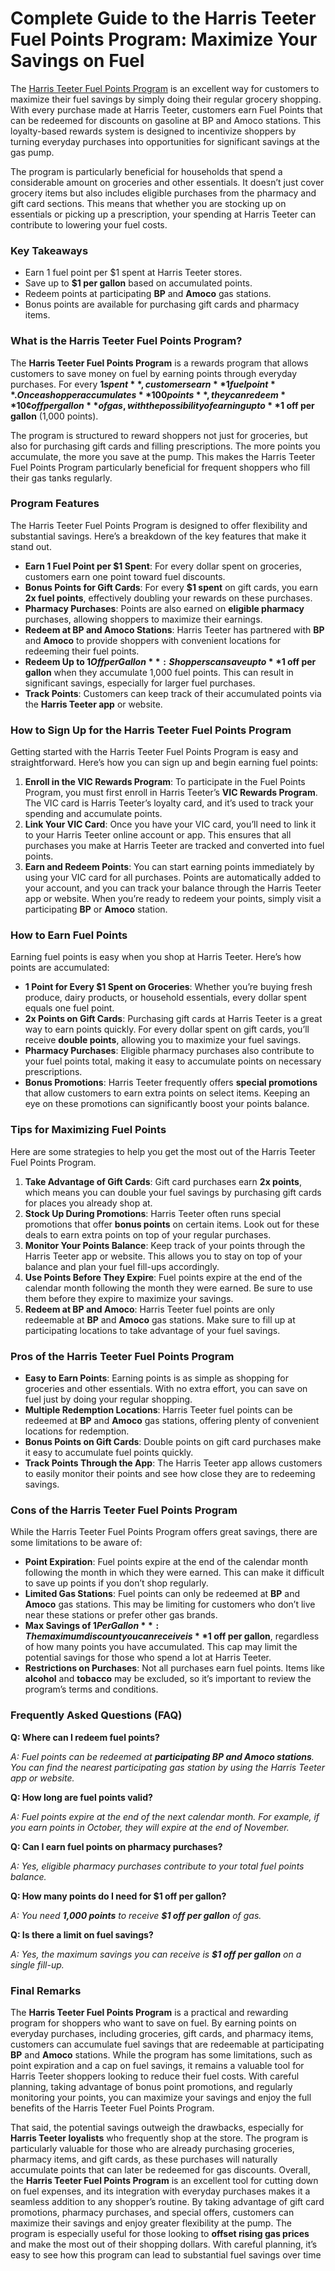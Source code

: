 # Complete Guide to the Harris Teeter Fuel Points Program: Maximize Your Savings on Fuel

The [Harris Teeter Fuel Points Program](https://www.harristeeter.com/d/fuel-points-program) is an excellent way for customers to maximize their fuel savings by simply doing their regular grocery shopping. With every purchase made at Harris Teeter, customers earn Fuel Points that can be redeemed for discounts on gasoline at BP and Amoco stations. This loyalty-based rewards system is designed to incentivize shoppers by turning everyday purchases into opportunities for significant savings at the gas pump.

The program is particularly beneficial for households that spend a considerable amount on groceries and other essentials. It doesn’t just cover grocery items but also includes eligible purchases from the pharmacy and gift card sections. This means that whether you are stocking up on essentials or picking up a prescription, your spending at Harris Teeter can contribute to lowering your fuel costs.

### Key Takeaways

* Earn 1 fuel point per $1 spent at Harris Teeter stores.  
* Save up to **$1 per gallon** based on accumulated points.  
* Redeem points at participating **BP** and **Amoco** gas stations.  
* Bonus points are available for purchasing gift cards and pharmacy items.

### What is the Harris Teeter Fuel Points Program?

The **Harris Teeter Fuel Points Program** is a rewards program that allows customers to save money on fuel by earning points through everyday purchases. For every **$1 spent**, customers earn **1 fuel point**. Once a shopper accumulates **100 points**, they can redeem **10¢ off per gallon** of gas, with the possibility of earning up to **$1 off per gallon** (1,000 points).

The program is structured to reward shoppers not just for groceries, but also for purchasing gift cards and filling prescriptions. The more points you accumulate, the more you save at the pump. This makes the Harris Teeter Fuel Points Program particularly beneficial for frequent shoppers who fill their gas tanks regularly.

### Program Features

The Harris Teeter Fuel Points Program is designed to offer flexibility and substantial savings. Here’s a breakdown of the key features that make it stand out.

* **Earn 1 Fuel Point per $1 Spent**: For every dollar spent on groceries, customers earn one point toward fuel discounts.  
* **Bonus Points for Gift Cards**: For every **$1 spent** on gift cards, you earn **2x fuel points**, effectively doubling your rewards on these purchases.  
* **Pharmacy Purchases**: Points are also earned on **eligible pharmacy** purchases, allowing shoppers to maximize their earnings.  
* **Redeem at BP and Amoco Stations**: Harris Teeter has partnered with **BP** and **Amoco** to provide shoppers with convenient locations for redeeming their fuel points.  
* **Redeem Up to $1 Off per Gallon**: Shoppers can save up to **$1 off per gallon** when they accumulate 1,000 fuel points. This can result in significant savings, especially for larger fuel purchases.  
* **Track Points**: Customers can keep track of their accumulated points via the **Harris Teeter app** or website.

### How to Sign Up for the Harris Teeter Fuel Points Program

Getting started with the Harris Teeter Fuel Points Program is easy and straightforward. Here’s how you can sign up and begin earning fuel points:

1. **Enroll in the VIC Rewards Program**: To participate in the Fuel Points Program, you must first enroll in Harris Teeter’s **VIC Rewards Program**. The VIC card is Harris Teeter’s loyalty card, and it’s used to track your spending and accumulate points.  
2. **Link Your VIC Card**: Once you have your VIC card, you’ll need to link it to your Harris Teeter online account or app. This ensures that all purchases you make at Harris Teeter are tracked and converted into fuel points.  
3. **Earn and Redeem Points**: You can start earning points immediately by using your VIC card for all purchases. Points are automatically added to your account, and you can track your balance through the Harris Teeter app or website. When you’re ready to redeem your points, simply visit a participating **BP** or **Amoco** station.

### How to Earn Fuel Points

Earning fuel points is easy when you shop at Harris Teeter. Here’s how points are accumulated:

* **1 Point for Every $1 Spent on Groceries**: Whether you’re buying fresh produce, dairy products, or household essentials, every dollar spent equals one fuel point.  
* **2x Points on Gift Cards**: Purchasing gift cards at Harris Teeter is a great way to earn points quickly. For every dollar spent on gift cards, you’ll receive **double points**, allowing you to maximize your fuel savings.  
* **Pharmacy Purchases**: Eligible pharmacy purchases also contribute to your fuel points total, making it easy to accumulate points on necessary prescriptions.  
* **Bonus Promotions**: Harris Teeter frequently offers **special promotions** that allow customers to earn extra points on select items. Keeping an eye on these promotions can significantly boost your points balance.

### Tips for Maximizing Fuel Points

Here are some strategies to help you get the most out of the Harris Teeter Fuel Points Program.

1. **Take Advantage of Gift Cards**: Gift card purchases earn **2x points**, which means you can double your fuel savings by purchasing gift cards for places you already shop at.  
2. **Stock Up During Promotions**: Harris Teeter often runs special promotions that offer **bonus points** on certain items. Look out for these deals to earn extra points on top of your regular purchases.  
3. **Monitor Your Points Balance**: Keep track of your points through the Harris Teeter app or website. This allows you to stay on top of your balance and plan your fuel fill-ups accordingly.  
4. **Use Points Before They Expire**: Fuel points expire at the end of the calendar month following the month they were earned. Be sure to use them before they expire to maximize your savings.  
5. **Redeem at BP and Amoco**: Harris Teeter fuel points are only redeemable at **BP** and **Amoco** gas stations. Make sure to fill up at participating locations to take advantage of your fuel savings.

### Pros of the Harris Teeter Fuel Points Program

* **Easy to Earn Points**: Earning points is as simple as shopping for groceries and other essentials. With no extra effort, you can save on fuel just by doing your regular shopping.  
* **Multiple Redemption Locations**: Harris Teeter fuel points can be redeemed at **BP** and **Amoco** gas stations, offering plenty of convenient locations for redemption.  
* **Bonus Points on Gift Cards**: Double points on gift card purchases make it easy to accumulate fuel points quickly.  
* **Track Points Through the App**: The Harris Teeter app allows customers to easily monitor their points and see how close they are to redeeming savings.

### Cons of the Harris Teeter Fuel Points Program

While the Harris Teeter Fuel Points Program offers great savings, there are some limitations to be aware of:

* **Point Expiration**: Fuel points expire at the end of the calendar month following the month in which they were earned. This can make it difficult to save up points if you don’t shop regularly.  
* **Limited Gas Stations**: Fuel points can only be redeemed at **BP** and **Amoco** gas stations. This may be limiting for customers who don’t live near these stations or prefer other gas brands.  
* **Max Savings of $1 Per Gallon**: The maximum discount you can receive is **$1 off per gallon**, regardless of how many points you have accumulated. This cap may limit the potential savings for those who spend a lot at Harris Teeter.  
* **Restrictions on Purchases**: Not all purchases earn fuel points. Items like **alcohol** and **tobacco** may be excluded, so it’s important to review the program’s terms and conditions.

### Frequently Asked Questions (FAQ)

**Q: Where can I redeem fuel points?**

*A: Fuel points can be redeemed at **participating BP and Amoco stations**. You can find the nearest participating gas station by using the Harris Teeter app or website.*

**Q: How long are fuel points valid?**

*A: Fuel points expire at the end of the next calendar month. For example, if you earn points in October, they will expire at the end of November.*

**Q: Can I earn fuel points on pharmacy purchases?**

*A: Yes, eligible pharmacy purchases contribute to your total fuel points balance.*

**Q: How many points do I need for $1 off per gallon?**

*A: You need **1,000 points** to receive **$1 off per gallon** of gas.*

**Q: Is there a limit on fuel savings?**

*A: Yes, the maximum savings you can receive is **$1 off per gallon** on a single fill-up.*

### Final Remarks

The **Harris Teeter Fuel Points Program** is a practical and rewarding program for shoppers who want to save on fuel. By earning points on everyday purchases, including groceries, gift cards, and pharmacy items, customers can accumulate fuel savings that are redeemable at participating **BP** and **Amoco** stations. While the program has some limitations, such as point expiration and a cap on fuel savings, it remains a valuable tool for Harris Teeter shoppers looking to reduce their fuel costs. With careful planning, taking advantage of bonus point promotions, and regularly monitoring your points, you can maximize your savings and enjoy the full benefits of the Harris Teeter Fuel Points Program. 

That said, the potential savings outweigh the drawbacks, especially for **Harris Teeter loyalists** who frequently shop at the store. The program is particularly valuable for those who are already purchasing groceries, pharmacy items, and gift cards, as these purchases will naturally accumulate points that can later be redeemed for gas discounts. Overall, the **Harris Teeter Fuel Points Program** is an excellent tool for cutting down on fuel expenses, and its integration with everyday purchases makes it a seamless addition to any shopper’s routine. By taking advantage of gift card promotions, pharmacy purchases, and special offers, customers can maximize their savings and enjoy greater flexibility at the pump. The program is especially useful for those looking to **offset rising gas prices** and make the most out of their shopping dollars. With careful planning, it’s easy to see how this program can lead to substantial fuel savings over time

